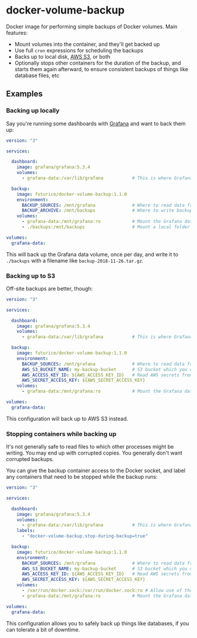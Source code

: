 # docker-volume-backup

Docker image for performing simple backups of Docker volumes. Main features:

- Mount volumes into the container, and they'll get backed up
- Use full `cron` expressions for scheduling the backups
- Backs up to local disk, [AWS S3](https://aws.amazon.com/s3/), or both
- Optionally stops other containers for the duration of the backup, and starts them again afterward, to ensure consistent backups of things like database files, etc

## Examples

### Backing up locally

Say you're running some dashboards with [Grafana](https://grafana.com/) and want to back them up:

```yml
version: "3"

services:

  dashboard:
    image: grafana/grafana:5.3.4
    volumes:
      - grafana-data:/var/lib/grafana           # This is where Grafana keeps its data

  backup:
    image: futurice/docker-volume-backup:1.1.0
    environment:
      BACKUP_SOURCES: /mnt/grafana              # Where to read data from
      BACKUP_ARCHIVE: /mnt/backups              # Where to write backups to
    volumes:
      - grafana-data:/mnt/grafana:ro            # Mount the Grafana data volume (read-only)
      - ./backups:/mnt/backups                  # Mount a local folder as the backup archive

volumes:
  grafana-data:
```

This will back up the Grafana data volume, once per day, and write it to `./backups` with a filename like `backup-2018-11-26.tar.gz`.

### Backing up to S3

Off-site backups are better, though:

```yml
version: "3"

services:

  dashboard:
    image: grafana/grafana:5.3.4
    volumes:
      - grafana-data:/var/lib/grafana           # This is where Grafana keeps its data

  backup:
    image: futurice/docker-volume-backup:1.1.0
    environment:
      BACKUP_SOURCES: /mnt/grafana              # Where to read data from
      AWS_S3_BUCKET_NAME: my-backup-bucket      # S3 bucket which you own, and already exists
      AWS_ACCESS_KEY_ID: ${AWS_ACCESS_KEY_ID}   # Read AWS secrets from environment (or a .env file)
      AWS_SECRET_ACCESS_KEY: ${AWS_SECRET_ACCESS_KEY}
    volumes:
      - grafana-data:/mnt/grafana:ro            # Mount the Grafana data volume (read-only)

volumes:
  grafana-data:
```

This configuration will back up to AWS S3 instead.

### Stopping containers while backing up

It's not generally safe to read files to which other processes might be writing. You may end up with corrupted copies. You generally don't want corrupted backups.

You can give the backup container access to the Docker socket, and label any containers that need to be stopped while the backup runs:

```yml
version: "3"

services:

  dashboard:
    image: grafana/grafana:5.3.4
    volumes:
      - grafana-data:/var/lib/grafana           # This is where Grafana keeps its data
    labels:
      - "docker-volume-backup.stop-during-backup=true"

  backup:
    image: futurice/docker-volume-backup:1.1.0
    environment:
      BACKUP_SOURCES: /mnt/grafana              # Where to read data from
      AWS_S3_BUCKET_NAME: my-backup-bucket      # S3 bucket which you own, and already exists
      AWS_ACCESS_KEY_ID: ${AWS_ACCESS_KEY_ID}   # Read AWS secrets from environment (or a .env file)
      AWS_SECRET_ACCESS_KEY: ${AWS_SECRET_ACCESS_KEY}
    volumes:
      - /var/run/docker.sock:/var/run/docker.sock:ro # Allow use of the "stop-during-backup" label
      - grafana-data:/mnt/grafana:ro            # Mount the Grafana data volume (read-only)

volumes:
  grafana-data:
```

This configuration allows you to safely back up things like databases, if you can tolerate a bit of downtime.
